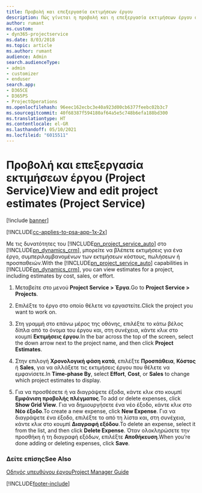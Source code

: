 ```yaml
---
title: Προβολή και επεξεργασία εκτιμήσεων έργου
description: Πώς γίνεται η προβολή και η επεξεργασία εκτιμήσεων έργου στο Project Service
author: rumant
ms.custom:
- dyn365-projectservice
ms.date: 8/03/2018
ms.topic: article
ms.author: rumant
audience: Admin
search.audienceType:
- admin
- customizer
- enduser
search.app:
- D365CE
- D365PS
- ProjectOperations
ms.openlocfilehash: 96eec162ecbc3e40a923d00cb6377feebc02b3c7
ms.sourcegitcommit: 40f68387f594180af64a5e5c748b6efa188bd300
ms.translationtype: HT
ms.contentlocale: el-GR
ms.lasthandoff: 05/10/2021
ms.locfileid: "6015511"
---
```

# <a name="view-and-edit-project-estimates-project-service"></a><span data-ttu-id="8e04d-103">Προβολή και επεξεργασία εκτιμήσεων έργου (Project Service)</span><span class="sxs-lookup"><span data-stu-id="8e04d-103">View and edit project estimates (Project Service)</span></span>

[!include [banner](../includes/psa-now-project-operations.md)]

[!INCLUDE[cc-applies-to-psa-app-1x-2x](../includes/cc-applies-to-psa-app-1x-2x.md)]

<span data-ttu-id="8e04d-104">Με τις δυνατότητες του [!INCLUDE[pn_project_service_auto](../includes/pn-project-service-auto.md)] στο [!INCLUDE[pn_dynamics_crm](../includes/pn-dynamics-crm.md)], μπορείτε να βλέπετε εκτιμήσεις για ένα έργο, συμπεριλαμβανομένων των εκτιμήσεων κόστους, πωλήσεων ή προσπαθειών.</span><span class="sxs-lookup"><span data-stu-id="8e04d-104">With the [!INCLUDE[pn_project_service_auto](../includes/pn-project-service-auto.md)] capabilities in [!INCLUDE[pn_dynamics_crm](../includes/pn-dynamics-crm.md)], you can view estimates for a project, including estimates by cost, sales, or effort.</span></span>  
  
1.  <span data-ttu-id="8e04d-105">Μεταβείτε στο μενού **Project Service > Έργα**.</span><span class="sxs-lookup"><span data-stu-id="8e04d-105">Go to **Project Service > Projects**.</span></span>  
  
2.  <span data-ttu-id="8e04d-106">Επιλέξτε το έργο στο οποίο θέλετε να εργαστείτε.</span><span class="sxs-lookup"><span data-stu-id="8e04d-106">Click the project you want to work on.</span></span>  
  
3.  <span data-ttu-id="8e04d-107">Στη γραμμή στο επάνω μέρος της οθόνης, επιλέξτε το κάτω βέλος δίπλα από το όνομα του έργου και, στη συνέχεια, κάντε κλικ στο κουμπί **Εκτιμήσεις έργου**.</span><span class="sxs-lookup"><span data-stu-id="8e04d-107">In the bar across the top of the screen, select the down arrow next to the project name, and then click **Project Estimates**.</span></span>  
  
4.  <span data-ttu-id="8e04d-108">Στην επιλογή **Χρονολογική φάση κατά**, επιλέξτε **Προσπάθεια**, **Κόστος** ή **Sales**, για να αλλάξετε τις εκτιμήσεις έργου που θέλετε να εμφανίσετε.</span><span class="sxs-lookup"><span data-stu-id="8e04d-108">In **Time-phase By**, select **Effort**, **Cost**, or **Sales** to change which project estimates to display.</span></span>  
  
5.  <span data-ttu-id="8e04d-109">Για να προσθέσετε ή να διαγράψετε έξοδα, κάντε κλικ στο κουμπί **Εμφάνιση προβολής πλέγματος**.</span><span class="sxs-lookup"><span data-stu-id="8e04d-109">To add or delete expenses, click **Show Grid View**.</span></span> <span data-ttu-id="8e04d-110">Για να δημιουργήσετε ένα νέο έξοδο, κάντε κλικ στο **Νέο έξοδο**.</span><span class="sxs-lookup"><span data-stu-id="8e04d-110">To create a new expense, click **New Expense**.</span></span> <span data-ttu-id="8e04d-111">Για να διαγράψετε ένα έξοδο, επιλέξτε το από τη λίστα και, στη συνέχεια, κάντε κλικ στο κουμπί **Διαγραφή εξόδου**.</span><span class="sxs-lookup"><span data-stu-id="8e04d-111">To delete an expense, select it from the list, and then click **Delete Expense**.</span></span> <span data-ttu-id="8e04d-112">Όταν ολοκληρώσετε την προσθήκη ή τη διαγραφή εξόδων, επιλέξτε **Αποθήκευση**.</span><span class="sxs-lookup"><span data-stu-id="8e04d-112">When you’re done adding or deleting expenses, click **Save**.</span></span>  
  
### <a name="see-also"></a><span data-ttu-id="8e04d-113">Δείτε επίσης</span><span class="sxs-lookup"><span data-stu-id="8e04d-113">See Also</span></span>  
 [<span data-ttu-id="8e04d-114">Οδηγός υπευθύνου έργου</span><span class="sxs-lookup"><span data-stu-id="8e04d-114">Project Manager Guide</span></span>](../psa/project-manager-guide.md)


[!INCLUDE[footer-include](../includes/footer-banner.md)]